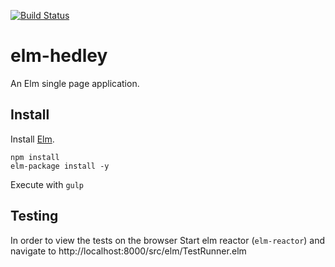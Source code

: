 [![Build Status](https://travis-ci.org/Gizra/elm-hedley.svg?branch=master)](https://travis-ci.org/Gizra/elm-hedley)

# elm-hedley

An Elm single page application.

## Install

Install [Elm](http://elm-lang.org/install).

```
npm install
elm-package install -y
```

Execute with `gulp`

## Testing

In order to view the tests on the browser Start elm reactor (`elm-reactor`) and navigate to http://localhost:8000/src/elm/TestRunner.elm
